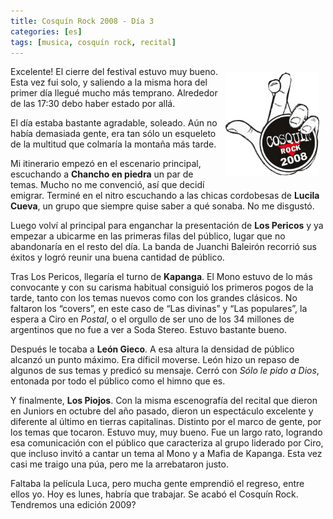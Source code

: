 ```yaml
---
title: Cosquín Rock 2008 - Día 3
categories: [es]
tags: [musica, cosquín rock, recital]
---
```

<img src="/images/2008/02/cosquin08.png" alt="Cosquín Rock 2008" align="right" border="0" height="165" hspace="10" vspace="10" width="150" />Excelente! El cierre del festival estuvo muy bueno. Esta vez fui solo, y saliendo a la misma hora del primer día llegué mucho más temprano. Alrededor de las 17:30 debo haber estado por allá.

El día estaba bastante agradable, soleado. Aún no había demasiada gente, era tan sólo un esqueleto de la multitud que colmaría la montaña más tarde.

Mi itinerario empezó en el escenario principal, escuchando a **Chancho en piedra** un par de temas. Mucho no me convenció, así que decidí emigrar. Terminé en el nitro escuchando a las chicas cordobesas de **Lucila Cueva**, un grupo que siempre quise saber a qué sonaba. No me disgustó.

Luego volví al principal para enganchar la presentación de **Los Pericos** y ya empezar a ubicarme en las primeras filas del público, lugar que no abandonaría en el resto del día. La banda de Juanchi Baleirón recorrió sus éxitos y logró reunir una buena cantidad de público.

Tras Los Pericos, llegaría el turno de **Kapanga**. El Mono estuvo de lo más convocante y con su carisma habitual consiguió los primeros pogos de la tarde, tanto con los temas nuevos como con los grandes clásicos. No faltaron los &#8220;covers&#8221;, en este caso de &#8220;Las divinas&#8221; y &#8220;Las populares&#8221;, la espera a Ciro en *Postal*, o el orgullo de ser uno de los 34 millones de argentinos que no fue a ver a Soda Stereo. Estuvo bastante bueno.

Después le tocaba a **León Gieco**. A esa altura la densidad de público alcanzó un punto máximo. Era díficil moverse. León hizo un repaso de algunos de sus temas y predicó su mensaje. Cerró con *Sólo le pido a Dios*, entonada por todo el público como el himno que es.

Y finalmente, **Los Piojos**. Con la misma escenografía del recital que dieron en Juniors en octubre del año pasado, dieron un espectáculo excelente y diferente al último en tierras capitalinas. Distinto por el marco de gente, por los temas que tocaron. Estuvo muy, muy bueno. Fue un largo rato, logrando esa comunicación con el público que caracteriza al grupo liderado por Ciro, que incluso invitó a cantar un tema al Mono y a Mafia de Kapanga. Esta vez casi me traigo una púa, pero me la arrebataron justo.

Faltaba la película Luca, pero mucha gente emprendió el regreso, entre ellos yo. Hoy es lunes, habría que trabajar. Se acabó el Cosquín Rock. Tendremos una edición 2009?